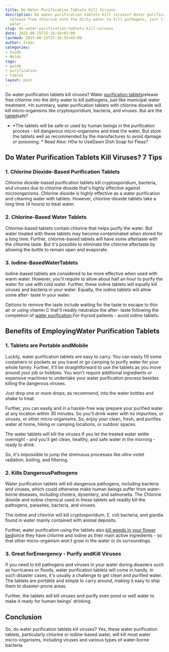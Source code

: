 ```yaml
---
title: Do Water Purification Tablets Kill Viruses
description: Do water purification tablets kill viruses? Water purification tablets
  release free chlorine into the dirty water to kill pathogens, just like municipal
  water...
slug: do-water-purification-tablets-kill-viruses
date: 2025-08-15T15:16:55+03:00
lastmod: 2025-08-15T15:16:55+03:00
author: Isaac
categories:
- Guide
- Molds
tags:
- guide
- purification
- tablet
layout: post
---
```

Do water purification tablets kill viruses? Water [purification tablets](https://upurifywater.com/best-water-purification-tablets/)release free chlorine into the dirty water to kill pathogens, just like municipal water treatment. *In summary, water purification tablets with chlorine dioxide will kill micro-organisms like cryptosporidium, bacteria, and viruses. But are the [tablet](https://pestpolicy.com/best-laptop-tablet-combo/)safe?

* *The tablets will be safe or used by human beings in the purification process - kill dangerous micro-organisms and treat the water. But store the tablets well as recommended by the manufactures to avoid damage or poisoning. * Read Also: H0w to UseDawn Dish Soap for Fleas?

##  Do Water Purification Tablets Kill Viruses? 7 Tips

###  1. Chlorine Dioxide-Based Purification Tablets

Chlorine dioxide-based purification tablets kill cryptosporidium, bacteria, and viruses due to chlorine dioxide that's highly effective against microorganisms. Chlorine dioxide is highly effective as a water purification and cleaning water with tablets. However, chlorine-dioxide tablets take a long time (4 hours) to treat water.

###  2. Chlorine-Based Water Tablets

Chlorine-based tablets contain chlorine that helps purify the water. But water treated with these tablets may become contaminated when stored for a long time. Further, chlorine-based tablets will have some aftertaste with the chlorine taste. But it's possible to eliminate the chlorine aftertaste by allowing the bottle to remain open and evaporate.

###  3. Iodine-BasedWaterTablets

Iodine-based tablets are considered to be more effective when used with warm water. However, you'll require to allow about half an hour to purify the water for use with cold water. Further, these iodine tablets will equally kill viruses and bacteria in your water. Equally, the iodine tablets will allow some after- taste in your water.

Options to remove the taste include waiting for the taste to escape to thin air or using vitamin C that'll readily neutralize the after- taste following the completion of [water purification](https://pestpolicy.com).For thyroid patients - avoid iodine tablets.

##  Benefits of EmployingWater Purification Tablets

###  1. Tablets are Portable andMobile

Luckily, water purification tablets are easy to carry. You can easily fill some containers or pockets as you travel or go camping to purify water for your whole family. Further, it'll be straightforward to use the tablets as you move around your job or hobbies. You won't require additional ingredients or expensive machines to undertake your water purification process besides killing the dangerous viruses.

Just drop one or more drops, as recommend, into the water bottles and shake to treat.

Further, you can easily and in a hassle-free way prepare your purified water at any location within 30 minutes. So you'll drink water with no impurities, or viruses, or other micro-organisms. So, enjoy your clean, fresh, and purifies water at home, hiking or camping locations, or outdoor spaces.

The water tablets will kill the viruses if you let the treated water settle overnight - and you'll get clean, healthy, and safe water in the morning - ready to drink.

So, it's impossible to jump the strenuous processes like ultra-violet radiation, boiling, and filtering.

###  2. Kills DangerousPathogens

Water purification tablets will kill dangerous pathogens, including bacteria and viruses, which could otherwise make human beings suffer from water-borne diseases, including cholera, dysentery, and salmonella. The Chlorine dioxide and iodine chemical used in these tablets will readily kill the pathogens, parasites, bacteria, and viruses.

The iodine and chlorine will kill cryptosporidium, E. coli bacteria, and giardia found in water mainly contained with animal deposits.

Further, water purification using the tablets also [kill weeds in your flower bed](https://pestpolicy.com/best-weed-killers-for-flower-beds/)since they have chlorine and iodine as their main active ingredients - so that other micro-organism won't grow in the water or its surroundings.

###  3. Great forEmergency - Purify andKill Viruses

If you need to kill pathogens and viruses in your water during disasters such as hurricanes or floods, water purification tablets will come in handy. In such disaster cases, it's usually a challenge to get clean and purified water. The tablets are portable and simple to carry around, making it easy to ship them to disaster-prone areas.

Further, the tablets will kill viruses and purify even pond or well water to make it ready for human beings' drinking.

##  Conclusion

So, do water purification tablets kill viruses? Yes, these water purification tablets, particularly chlorine or iodine-based water, will kill most water micro-organisms, including viruses and various types of water-borne bacteria.
